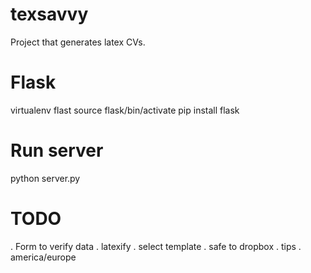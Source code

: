 # texsavvy
Project that generates latex CVs. 

# Flask
virtualenv flast
source flask/bin/activate
pip install flask

# Run server
python server.py


# TODO
. Form to verify data
. latexify
. select template
. safe to dropbox
. tips
. america/europe